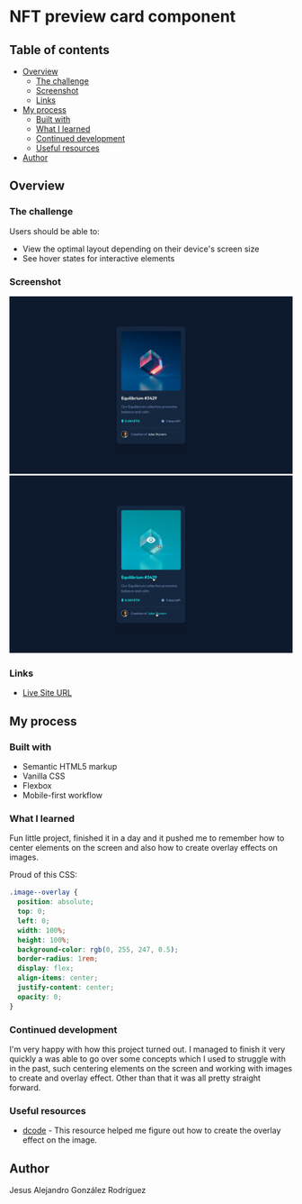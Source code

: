# NFT preview card component

## Table of contents

- [Overview](#overview)
  - [The challenge](#the-challenge)
  - [Screenshot](#screenshot)
  - [Links](#links)
- [My process](#my-process)
  - [Built with](#built-with)
  - [What I learned](#what-i-learned)
  - [Continued development](#continued-development)
  - [Useful resources](#useful-resources)
- [Author](#author)

## Overview

### The challenge

Users should be able to:

- View the optimal layout depending on their device's screen size
- See hover states for interactive elements

### Screenshot

![](images/desktop-design.jpg)
![](images/active-states.jpg)

### Links

- [Live Site URL](https://thealexgonzo.github.io/nft-preview-card-component/)

## My process

### Built with

- Semantic HTML5 markup
- Vanilla CSS
- Flexbox
- Mobile-first workflow

### What I learned

Fun little project, finished it in a day and it pushed me to remember how to center elements on the screen and also how to create overlay effects on images.

Proud of this CSS:

```css
.image--overlay {
  position: absolute;
  top: 0;
  left: 0;
  width: 100%;
  height: 100%;
  background-color: rgb(0, 255, 247, 0.5);
  border-radius: 1rem;
  display: flex;
  align-items: center;
  justify-content: center;
  opacity: 0;
}
```

### Continued development

I'm very happy with how this project turned out. I managed to finish it very quickly a was able to go over some concepts which I used to struggle with in the past, such centering elements on the screen and working with images to create and overlay effect. Other than that it was all pretty straight forward.

### Useful resources

- [dcode](https://www.youtube.com/watch?v=exb2ab72Xhs&ab_channel=dcode) - This resource helped me figure out how to create the overlay effect on the image.

## Author

Jesus Alejandro González Rodríguez
